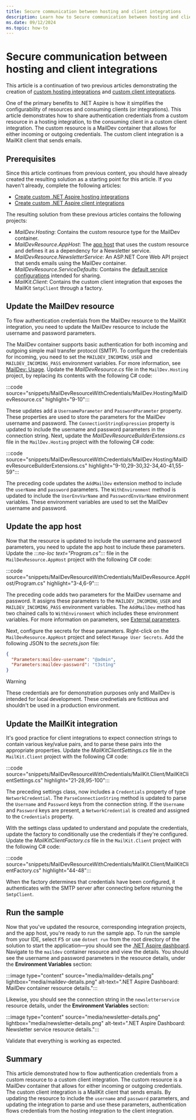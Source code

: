 ```yaml
---
title: Secure communication between hosting and client integrations
description: Learn how to Secure communication between hosting and client integrations.
ms.date: 09/12/2024
ms.topic: how-to
---
```


# Secure communication between hosting and client integrations

This article is a continuation of two previous articles demonstrating the creation of [custom hosting integrations](custom-hosting-integration.md) and [custom client integrations](custom-client-integration.md).

One of the primary benefits to .NET Aspire is how it simplifies the configurability of resources and consuming clients (or integrations). This article demonstrates how to share authentication credentials from a custom resource in a hosting integration, to the consuming client in a custom client integration. The custom resource is a MailDev container that allows for either incoming or outgoing credentials. The custom client integration is a MailKit client that sends emails.

## Prerequisites

Since this article continues from previous content, you should have already created the resulting solution as a starting point for this article. If you haven't already, complete the following articles:

- [Create custom .NET Aspire hosting integrations](custom-hosting-integration.md)
- [Create custom .NET Aspire client integrations](custom-client-integration.md)

The resulting solution from these previous articles contains the following projects:

- _MailDev.Hosting_: Contains the custom resource type for the MailDev container.
- _MailDevResource.AppHost_: The [app host](../fundamentals/app-host-overview.md) that uses the custom resource and defines it as a dependency for a Newsletter service.
- _MailDevResource.NewsletterService_: An ASP.NET Core Web API project that sends emails using the MailDev container.
- _MailDevResource.ServiceDefaults_: Contains the [default service configurations](../fundamentals/service-defaults.md) intended for sharing.
- _MailKit.Client_: Contains the custom client integration that exposes the MailKit `SmtpClient` through a factory.

## Update the MailDev resource

To flow authentication credentials from the MailDev resource to the MailKit integration, you need to update the MailDev resource to include the username and password parameters.

The MailDev container supports basic authentication for both incoming and outgoing simple mail transfer protocol (SMTP). To configure the credentials for incoming, you need to set the `MAILDEV_INCOMING_USER` and `MAILDEV_INCOMING_PASS` environment variables. For more information, see [MailDev: Usage](https://maildev.github.io/maildev/#usage). Update the _MailDevResource.cs_ file in the `MailDev.Hosting` project, by replacing its contents with the following C# code:
  
:::code source="snippets/MailDevResourceWithCredentials/MailDev.Hosting/MailDevResource.cs" highlight="9-10":::

These updates add a `UsernameParameter` and `PasswordParameter` property. These properties are used to store the parameters for the MailDev username and password. The `ConnectionStringExpression` property is updated to include the username and password parameters in the connection string. Next, update the _MailDevResourceBuilderExtensions.cs_ file in the `MailDev.Hosting` project with the following C# code:

:::code source="snippets/MailDevResourceWithCredentials/MailDev.Hosting/MailDevResourceBuilderExtensions.cs" highlight="9-10,29-30,32-34,40-41,55-59":::

The preceding code updates the `AddMailDev` extension method to include the `userName` and `password` parameters. The `WithEnvironment` method is updated to include the `UserEnvVarName` and `PasswordEnvVarName` environment variables. These environment variables are used to set the MailDev username and password.

## Update the app host

Now that the resource is updated to include the username and password parameters, you need to update the app host to include these parameters. Update the _:::no-loc text="Program.cs":::_ file in the `MailDevResource.AppHost` project with the following C# code:

:::code source="snippets/MailDevResourceWithCredentials/MailDevResource.AppHost/Program.cs" highlight="3-4,6-9":::

The preceding code adds two parameters for the MailDev username and password. It assigns these parameters to the `MAILDEV_INCOMING_USER` and `MAILDEV_INCOMING_PASS` environment variables. The `AddMailDev` method has two chained calls to `WithEnvironment` which includes these environment variables. For more information on parameters, see [External parameters](../fundamentals/external-parameters.md).

Next, configure the secrets for these parameters. Right-click on the `MailDevResource.AppHost` project and select `Manage User Secrets`. Add the following JSON to the _secrets.json_ file:

```json
{
  "Parameters:maildev-username": "@admin",
  "Parameters:maildev-password": "t3st1ng"
}
```

> [!WARNING]
> These credentials are for demonstration purposes only and MailDev is intended for local development. These crednetials are fictitious and shouldn't be used in a production environment.

## Update the MailKit integration

It's good practice for client integrations to expect connection strings to contain various key/value pairs, and to parse these pairs into the appropriate properties. Update the _MailKitClientSettings.cs_ file in the `MailKit.Client` project with the following C# code:

:::code source="snippets/MailDevResourceWithCredentials/MailKit.Client/MailKitClientSettings.cs" highlight="21-28,95-100":::

The preceding settings class, now includes a `Credentials` property of type `NetworkCredential`. The `ParseConnectionString` method is updated to parse the `Username` and `Password` keys from the connection string. If the `Username` and `Password` keys are present, a `NetworkCredential` is created and assigned to the `Credentials` property.

With the settings class updated to understand and populate the credentials, update the factory to conditionally use the credentials if they're configured. Update the _MailKitClientFactory.cs_ file in the `MailKit.Client` project with the following C# code:

:::code source="snippets/MailDevResourceWithCredentials/MailKit.Client/MailKitClientFactory.cs" highlight="44-48":::

When the factory determines that credentials have been configured, it authenticates with the SMTP server after connecting before returning the `SmtpClient`.

## Run the sample

Now that you've updated the resource, corresponding integration projects, and the app host, you're ready to run the sample app. To run the sample from your IDE, select <kbd>F5</kbd> or use `dotnet run` from the root directory of the solution to start the application—you should see the [.NET Aspire dashboard](../fundamentals/dashboard/overview.md). Navigate to the `maildev` container resource and view the details. You should see the username and password parameters in the resource details, under the **Environment Variables** section:

:::image type="content" source="media/maildev-details.png" lightbox="media/maildev-details.png" alt-text=".NET Aspire Dashboard: MailDev container resource details.":::

Likewise, you should see the connection string in the `newsletterservice` resource details, under the **Environment Variables** section:

:::image type="content" source="media/newsletter-details.png" lightbox="media/newsletter-details.png" alt-text=".NET Aspire Dashboard: Newsletter service resource details.":::

Validate that everything is working as expected.

## Summary

This article demonstrated how to flow authentication credentials from a custom resource to a custom client integration. The custom resource is a MailDev container that allows for either incoming or outgoing credentials. The custom client integration is a MailKit client that sends emails. By updating the resource to include the `username` and `password` parameters, and updating the integration to parse and use these parameters, authentication flows credentials from the hosting integration to the client integration.
